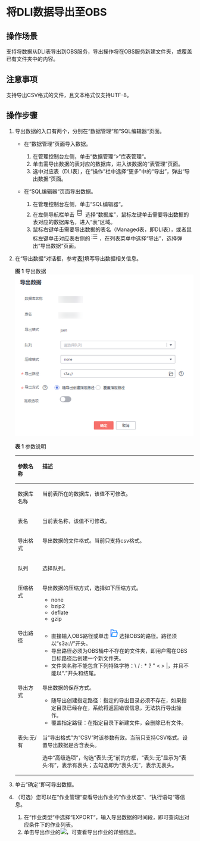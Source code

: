# 将DLI数据导出至OBS<a name="dli_01_0010"></a>

## 操作场景<a name="section10579446195716"></a>

支持将数据从DLI表导出到OBS服务，导出操作将在OBS服务新建文件夹，或覆盖已有文件夹中的内容。

## 注意事项<a name="section181111466568"></a>

支持导出CSV格式的文件，且文本格式仅支持UTF-8。

## 操作步骤<a name="section42958999144515"></a>

1.  导出数据的入口有两个，分别在“数据管理“和“SQL编辑器“页面。
    -   在“数据管理“页面导入数据。
        1.  在管理控制台左侧，单击“数据管理“\>“库表管理“。
        2.  单击需导出数据的表对应的数据库，进入该数据的“表管理”页面。
        3.  选中对应表（DLI表），在“操作”栏中选择“更多”中的“导出”，弹出“导出数据“页面。

    -   在“SQL编辑器“页面导出数据。
        1.  在管理控制台左侧，单击“SQL编辑器“。
        2.  在左侧导航栏单击![](figures/icon-数据库-10.png)选择“数据库”，鼠标左键单击需要导出数据的表对应的数据库名，进入“表”区域。
        3.  鼠标右键单击需要导出数据的表名（Managed表，即DLI表），或者鼠标左键单击对应表右侧的![](figures/zh-cn_image_0206789751.png)，在列表菜单中选择“导出”，选择弹出“导出数据“页面。

2.  在“导出数据“对话框，参考[表1](#table7742063143659)填写导出数据相关信息。

    **图 1**  导出数据<a name="fig627344359518"></a>  
    ![](figures/导出数据.png "导出数据")

    **表 1**  参数说明

    <a name="table7742063143659"></a>
    <table><thead align="left"><tr id="row48986708143659"><th class="cellrowborder" valign="top" width="13.8%" id="mcps1.2.3.1.1"><p id="p8500389143659"><a name="p8500389143659"></a><a name="p8500389143659"></a>参数名称</p>
    </th>
    <th class="cellrowborder" valign="top" width="86.2%" id="mcps1.2.3.1.2"><p id="p17442940143659"><a name="p17442940143659"></a><a name="p17442940143659"></a>描述</p>
    </th>
    </tr>
    </thead>
    <tbody><tr id="row55162434145333"><td class="cellrowborder" valign="top" width="13.8%" headers="mcps1.2.3.1.1 "><p id="p21307823145337"><a name="p21307823145337"></a><a name="p21307823145337"></a>数据库名称</p>
    </td>
    <td class="cellrowborder" valign="top" width="86.2%" headers="mcps1.2.3.1.2 "><p id="p48212085145337"><a name="p48212085145337"></a><a name="p48212085145337"></a>当前表所在的数据库，该值不可修改。</p>
    </td>
    </tr>
    <tr id="row54786783145255"><td class="cellrowborder" valign="top" width="13.8%" headers="mcps1.2.3.1.1 "><p id="p5670283814532"><a name="p5670283814532"></a><a name="p5670283814532"></a>表名</p>
    </td>
    <td class="cellrowborder" valign="top" width="86.2%" headers="mcps1.2.3.1.2 "><p id="p2952718314532"><a name="p2952718314532"></a><a name="p2952718314532"></a>当前表名称，该值不可修改。</p>
    </td>
    </tr>
    <tr id="row59287839143659"><td class="cellrowborder" valign="top" width="13.8%" headers="mcps1.2.3.1.1 "><p id="p37585653143659"><a name="p37585653143659"></a><a name="p37585653143659"></a>导出格式</p>
    </td>
    <td class="cellrowborder" valign="top" width="86.2%" headers="mcps1.2.3.1.2 "><p id="p24539023143659"><a name="p24539023143659"></a><a name="p24539023143659"></a>导出数据的文件格式。当前只支持csv格式。</p>
    </td>
    </tr>
    <tr id="row33984858114535"><td class="cellrowborder" valign="top" width="13.8%" headers="mcps1.2.3.1.1 "><p id="p1310090114535"><a name="p1310090114535"></a><a name="p1310090114535"></a>队列</p>
    </td>
    <td class="cellrowborder" valign="top" width="86.2%" headers="mcps1.2.3.1.2 "><p id="p39008475114535"><a name="p39008475114535"></a><a name="p39008475114535"></a>选择队列。</p>
    </td>
    </tr>
    <tr id="row1774342414552"><td class="cellrowborder" valign="top" width="13.8%" headers="mcps1.2.3.1.1 "><p id="p2547309214552"><a name="p2547309214552"></a><a name="p2547309214552"></a>压缩格式</p>
    </td>
    <td class="cellrowborder" valign="top" width="86.2%" headers="mcps1.2.3.1.2 "><p id="p5005459614552"><a name="p5005459614552"></a><a name="p5005459614552"></a>导出数据的压缩方式，选择如下压缩方式。</p>
    <a name="ul35000658144913"></a><a name="ul35000658144913"></a><ul id="ul35000658144913"><li>none</li><li>bzip2</li><li>deflate</li><li>gzip</li></ul>
    </td>
    </tr>
    <tr id="row6367025143659"><td class="cellrowborder" valign="top" width="13.8%" headers="mcps1.2.3.1.1 "><p id="p3346061614541"><a name="p3346061614541"></a><a name="p3346061614541"></a>导出路径</p>
    </td>
    <td class="cellrowborder" valign="top" width="86.2%" headers="mcps1.2.3.1.2 "><a name="ul194291955145519"></a><a name="ul194291955145519"></a><ul id="ul194291955145519"><li>直接输入OBS路径或单击<a name="image07131523648"></a><a name="image07131523648"></a><span><img id="image07131523648" src="figures/icon-浏览-11.png"></span>选择OBS的路径。路径须以<span class="parmname" id="parmname64912034172226"><a name="parmname64912034172226"></a><a name="parmname64912034172226"></a>“s3a://”</span>开头。</li><li>导出路径必须为OBS桶中不存在的文件夹，即用户需在OBS目标路径后创建一个新文件夹。</li><li>文件夹名称不能包含下列特殊字符：\ / : * ? " &lt; &gt; |，并且不能以“.”开头和结尾。</li></ul>
    </td>
    </tr>
    <tr id="row48430784114641"><td class="cellrowborder" valign="top" width="13.8%" headers="mcps1.2.3.1.1 "><p id="p30579455114641"><a name="p30579455114641"></a><a name="p30579455114641"></a>导出方式</p>
    </td>
    <td class="cellrowborder" valign="top" width="86.2%" headers="mcps1.2.3.1.2 "><p id="p61016786114641"><a name="p61016786114641"></a><a name="p61016786114641"></a>导出数据的保存方式。</p>
    <a name="ul625034191496"></a><a name="ul625034191496"></a><ul id="ul625034191496"><li>随导出创建指定路径：指定的导出目录必须不存在，如果指定目录已经存在，系统将返回错误信息，无法执行导出操作。</li><li>覆盖指定路径：在指定目录下新建文件，会删除已有文件。</li></ul>
    </td>
    </tr>
    <tr id="row1218154413337"><td class="cellrowborder" valign="top" width="13.8%" headers="mcps1.2.3.1.1 "><p id="p44720296144515"><a name="p44720296144515"></a><a name="p44720296144515"></a>表头:无/有</p>
    </td>
    <td class="cellrowborder" valign="top" width="86.2%" headers="mcps1.2.3.1.2 "><p id="p15245155210525"><a name="p15245155210525"></a><a name="p15245155210525"></a>当<span class="parmname" id="parmname9245195235214"><a name="parmname9245195235214"></a><a name="parmname9245195235214"></a>“导出格式”</span>为<span class="parmvalue" id="parmvalue112459522522"><a name="parmvalue112459522522"></a><a name="parmvalue112459522522"></a>“CSV”</span>时该参数有效。当前只支持CSV格式。设置导出数据是否含表头。</p>
    <p id="p1262888185911"><a name="p1262888185911"></a><a name="p1262888185911"></a>选中<span class="parmname" id="parmname15361161464715"><a name="parmname15361161464715"></a><a name="parmname15361161464715"></a>“高级选项”</span>，勾选<span class="parmname" id="parmname1353042144718"><a name="parmname1353042144718"></a><a name="parmname1353042144718"></a>“表头:无”</span>前的方框，<span class="parmname" id="parmname063982314814"><a name="parmname063982314814"></a><a name="parmname063982314814"></a>“表头:无”</span>显示为<span class="parmname" id="parmname1790112818475"><a name="parmname1790112818475"></a><a name="parmname1790112818475"></a>“表头:有”</span>，表示有表头；去勾选即为<span class="parmname" id="parmname171354719481"><a name="parmname171354719481"></a><a name="parmname171354719481"></a>“表头:无”</span>，表示无表头。</p>
    </td>
    </tr>
    </tbody>
    </table>

3.  单击“确定“即可导出数据。
4.  （可选）您可以在“作业管理“查看导出作业的“作业状态“、“执行语句“等信息。
    1.  在“作业类型“中选择“EXPORT“，输入导出数据的时间段，即可查询出对应条件下的作业列表。
    2.  单击导出作业的![](figures/icon-展开.png)，可查看导出作业的详细信息。


